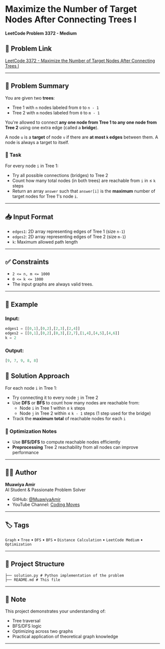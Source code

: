 # Maximize the Number of Target Nodes After Connecting Trees I

**LeetCode Problem 3372 - Medium**

## 🔗 Problem Link
[LeetCode 3372 - Maximize the Number of Target Nodes After Connecting Trees I](https://leetcode.com/problems/maximize-the-number-of-target-nodes-after-connecting-trees-i/)

---

## 🧠 Problem Summary

You are given two **trees**:
- Tree 1 with `n` nodes labeled from `0` to `n - 1`
- Tree 2 with `m` nodes labeled from `0` to `m - 1`

You're allowed to connect **any one node from Tree 1 to any one node from Tree 2** using one extra edge (called a **bridge**).

A node `u` is a **target** of node `v` if there are **at most `k` edges** between them. A node is always a target to itself.

### 🎯 Task

For every node `i` in Tree 1:
- Try all possible connections (bridges) to Tree 2
- Count how many total nodes (in both trees) are reachable from `i` in ≤ `k` steps
- Return an array `answer` such that `answer[i]` is the **maximum** number of target nodes for Tree 1's node `i`.

---

## 📥 Input Format

- `edges1`: 2D array representing edges of Tree 1 (size `n-1`)
- `edges2`: 2D array representing edges of Tree 2 (size `m-1`)
- `k`: Maximum allowed path length

---

## ✅ Constraints

- `2 <= n, m <= 1000`
- `0 <= k <= 1000`
- The input graphs are always valid trees.

---

## 🧮 Example

### Input:
```python
edges1 = [[0,1],[0,2],[2,3],[2,4]]
edges2 = [[0,1],[0,2],[0,3],[2,7],[1,4],[4,5],[4,6]]
k = 2
```
### Output:
```python
[9, 7, 9, 8, 8]
```
## 🧠 Solution Approach

For each node `i` in Tree 1:

- Try connecting it to every node `j` in Tree 2
- Use **DFS** or **BFS** to count how many nodes are reachable from:
  - Node `i` in Tree 1 within ≤ `k` steps
  - Node `j` in Tree 2 within ≤ `k - 1` steps (1 step used for the bridge)
- Track the **maximum total** of reachable nodes for each `i`

### 🔧 Optimization Notes

- Use **BFS/DFS** to compute reachable nodes efficiently
- **Preprocessing** Tree 2 reachability from all nodes can improve performance

---

## 👨‍💻 Author

**Muawiya Amir**  
AI Student & Passionate Problem Solver  
- GitHub: [@MuawiyaAmir](https://github.com/MuawiyaAmir)  
- YouTube Channel: [Coding Moves](https://www.youtube.com/@Coding_Moves)

---

## 🏷️ Tags

`Graph` • `Tree` • `DFS` • `BFS` • `Distance Calculation` • `LeetCode Medium` • `Optimization`

---

## 📂 Project Structure

```
├── solution.py # Python implementation of the problem
├── README.md # This file
```
---

## 📌 Note

This project demonstrates your understanding of:

- Tree traversal  
- BFS/DFS logic  
- Optimizing across two graphs  
- Practical application of theoretical graph knowledge
---
